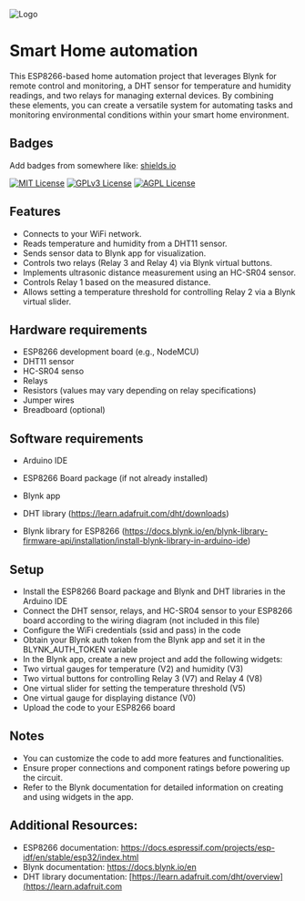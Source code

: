 
![Logo](https://user-images.githubusercontent.com/80714882/234116124-5bbd7e92-5432-42f2-bb0e-574ed005aee8.png)


# Smart Home automation

This ESP8266-based home automation project that leverages Blynk for remote control and monitoring, a DHT sensor for temperature and humidity readings, and two relays for managing external devices. By combining these elements, you can create a versatile system for automating tasks and monitoring environmental conditions within your smart home environment.

## Badges

Add badges from somewhere like: [shields.io](https://shields.io/)

[![MIT License](https://img.shields.io/badge/License-MIT-green.svg)](https://choosealicense.com/licenses/mit/)
[![GPLv3 License](https://img.shields.io/badge/License-GPL%20v3-yellow.svg)](https://opensource.org/licenses/)
[![AGPL License](https://img.shields.io/badge/license-AGPL-blue.svg)](http://www.gnu.org/licenses/agpl-3.0)


## Features

- Connects to your WiFi network.
- Reads temperature and humidity from a DHT11 sensor.
- Sends sensor data to Blynk app for visualization.
- Controls two relays (Relay 3 and Relay 4) via Blynk virtual buttons.
- Implements ultrasonic distance measurement using an HC-SR04 sensor.
- Controls Relay 1 based on the measured distance.
- Allows setting a temperature threshold for controlling Relay 2 via a Blynk virtual slider.


## Hardware requirements

- ESP8266 development board (e.g., NodeMCU)
- DHT11 sensor
- HC-SR04 senso
- Relays 
- Resistors (values may vary depending on relay specifications)
- Jumper wires
- Breadboard (optional)
## Software requirements

- Arduino IDE
- ESP8266 Board package (if not already installed)
- Blynk app

- DHT library (https://learn.adafruit.com/dht/downloads)
- Blynk library for ESP8266 (https://docs.blynk.io/en/blynk-library-firmware-api/installation/install-blynk-library-in-arduino-ide)
## Setup

- Install the ESP8266 Board package and Blynk and DHT libraries in the Arduino IDE
- Connect the DHT sensor, relays, and HC-SR04 sensor  to your ESP8266 board according to the wiring diagram (not included in this file)
- Configure the WiFi credentials (ssid and pass) in the code
- Obtain your Blynk auth token from the Blynk app and set it in the BLYNK_AUTH_TOKEN variable
- In the Blynk app, create a new project and add the following widgets:
- Two virtual gauges for temperature (V2) and humidity (V3)
- Two virtual buttons for controlling Relay 3 (V7) and Relay 4 (V8)
- One virtual slider for setting the temperature threshold (V5) 
- One virtual gauge for displaying distance (V0) 
- Upload the code to your ESP8266 board

## Notes

- You can customize the code to add more features and functionalities.
- Ensure proper connections and component ratings before powering up the circuit.
- Refer to the Blynk documentation for detailed information on creating and using widgets in the app.

## Additional Resources:

- ESP8266 documentation: https://docs.espressif.com/projects/esp-idf/en/stable/esp32/index.html
- Blynk documentation: https://docs.blynk.io/en
- DHT library documentation: [https://learn.adafruit.com/dht/overview](https://learn.adafruit.com